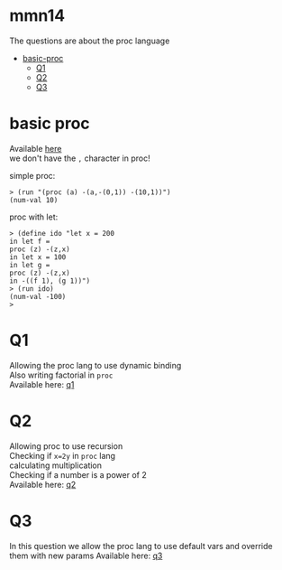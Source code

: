 # mmn14
The questions are about the proc language            
- [basic-proc](#basic-proc)         
    - [Q1](#q1)         
    - [Q2](#q2)         
    - [Q3](#q3)         

# basic proc
Available [here](proc-lang/)  		
we don't have the `,` character in proc!			

simple proc:
```racket
> (run "(proc (a) -(a,-(0,1)) -(10,1))")
(num-val 10)
```

proc with let:

```racket
> (define ido "let x = 200
in let f = 
proc (z) -(z,x)
in let x = 100
in let g =
proc (z) -(z,x)
in -((f 1), (g 1))")
> (run ido)
(num-val -100)
> 
```           



# Q1 
Allowing the proc lang to use dynamic binding               
Also writing factorial in `proc`            
Available here: [q1](q1/)

# Q2
Allowing proc to use recursion                  
Checking if `x=2y` in `proc` lang           
calculating multiplication              
Checking if a number is a power of 2            
Available here: [q2](q2/)

# Q3
In this question we allow the proc lang to use default vars and override them with new params
Available here: [q3](q3/)

